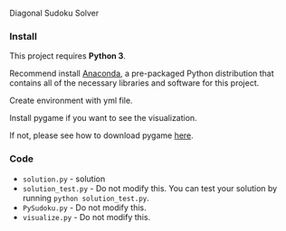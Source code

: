 Diagonal Sudoku Solver

### Install

This project requires **Python 3**.

Recommend install [Anaconda](https://www.continuum.io/downloads), a pre-packaged Python distribution that contains all of the necessary libraries and software for this project.

Create environment with yml file.

Install pygame if you want to see the visualization.

If not, please see how to download pygame [here](http://www.pygame.org/download.shtml).

### Code

* `solution.py` - solution
* `solution_test.py` - Do not modify this. You can test your solution by running `python solution_test.py`.
* `PySudoku.py` - Do not modify this.
* `visualize.py` - Do not modify this.
